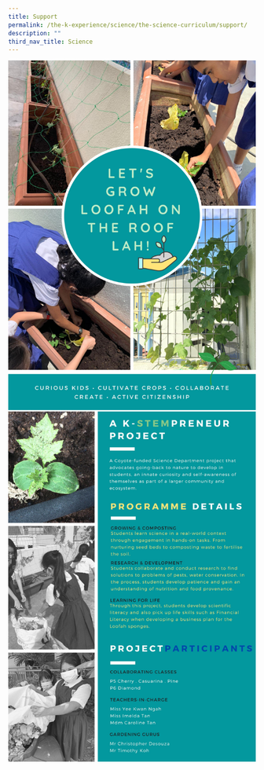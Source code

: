 ```yaml
---
title: Support
permalink: /the-k-experience/science/the-science-curriculum/support/
description: ""
third_nav_title: Science
---
```

<img src="/images/sup1.jpg">
<img src="/images/sup2.jpg">